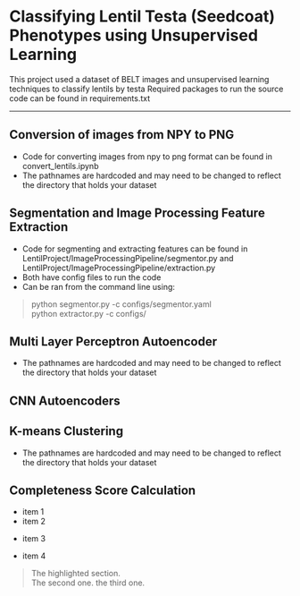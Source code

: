 # Classifying Lentil Testa (Seedcoat) Phenotypes using Unsupervised Learning
This project used a dataset of BELT images and unsupervised learning techniques to classify lentils by testa
Required packages to run the source code can be found in requirements.txt
- - -
## Conversion of images from NPY to PNG
+ Code for converting images from npy to png format can be found in convert_lentils.ipynb
+ The pathnames are hardcoded and may need to be changed to reflect the directory that holds your dataset
## Segmentation and Image Processing Feature Extraction
+ Code for segmenting and extracting features can be found in LentilProject/ImageProcessingPipeline/segmentor.py and LentilProject/ImageProcessingPipeline/extraction.py
+ Both have config files to run the code
+ Can be ran from the command line using: 
>python segmentor.py -c configs/segmentor.yaml  
>python extractor.py -c configs/
## Multi Layer Perceptron Autoencoder

+ The pathnames are hardcoded and may need to be changed to reflect the directory that holds your dataset
## CNN Autoencoders

## K-means Clustering
+ The pathnames are hardcoded and may need to be changed to reflect the directory that holds your dataset
## Completeness Score Calculation
+ item 1
+ item 2
* item 3
- item 4

> The highlighted section.  
> The second one. 
> the third one. 
